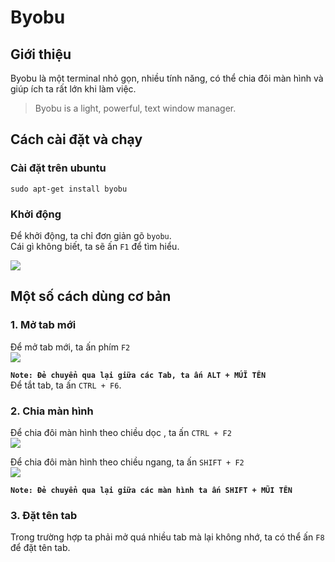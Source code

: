 ﻿# Byobu
## Giới thiệu
Byobu là một terminal nhỏ gọn, nhiều tính năng, có thể chia đôi màn hình và giúp ích ta rất lớn khi làm việc.

> Byobu is a light, powerful, text window manager.

## Cách cài đặt và chạy
### Cài đặt trên ubuntu
```sudo apt-get install byobu```
### Khởi động
Để khởi động, ta chỉ đơn giản gõ `byobu`.  
Cái gì không biết, ta sẽ ấn `F1` để tìm hiểu.  

<img src = "../../Images/I. Working_On_The_Command_Line/12. Byobu/Anh_1.png">  

## Một số cách dùng cơ bản
### 1. Mở tab mới
Để mở tab mới, ta ấn phím `F2`  
<img src = "../../Images/I. Working_On_The_Command_Line/12. Byobu/Anh_2.png">  

**`Note: Đẻ chuyển qua lại giữa các Tab, ta ấn ALT + MÚĨ TÊN`**  
Để tắt tab, ta ấn `CTRL + F6`.  

### 2. Chia màn hình
Để chia đôi màn hình theo chiều dọc , ta ấn `CTRL + F2`  
<img src = "../../Images/I. Working_On_The_Command_Line/12. Byobu/Anh_3.png">  

Để chia đôi màn hình theo chiều ngang, ta ấn `SHIFT + F2`  
<img src = "../../Images/I. Working_On_The_Command_Line/12. Byobu/Anh_4.png">  

**`Note: Đẻ chuyển qua lại giữa các màn hình ta ấn SHIFT + MŨI TÊN`**  

### 3. Đặt tên tab
Trong trường hợp ta phải mở quá nhiều tab mà lại không nhớ, ta có thể ấn `F8` để đặt tên tab.  


